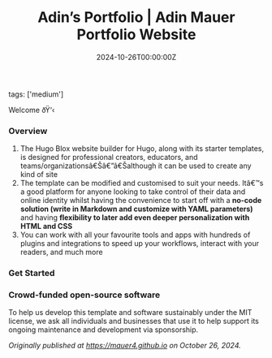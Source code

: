 ﻿---
title: 'Adin’s Portfolio | Adin Mauer Portfolio Website'
date: 2024-10-26T00:00:00Z
authors: ['admin']
tags: ['medium']
draft: false
---

tags: ['medium']


<figure name="886d" id="886d" class="graf graf--figure graf-after--h3"></figure><p name="bffc" id="bffc" class="graf graf--p graf-after--figure">Welcome ðŸ‘‹</p><h3 name="272c" id="272c" class="graf graf--h3 graf-after--p">Overview</h3><ol class="postList"><li name="a5b0" id="a5b0" class="graf graf--li graf-after--h3">The Hugo Blox website builder for Hugo, along with its starter templates, is designed for professional creators, educators, and teams/organizationsâ€Šâ€”â€Šalthough it can be used to create any kind of site</li><li name="3836" id="3836" class="graf graf--li graf-after--li">The template can be modified and customised to suit your needs. Itâ€™s a good platform for anyone looking to take control of their data and online identity whilst having the convenience to start off with a <strong class="markup--strong markup--li-strong">no-code solution (write in Markdown and customize with YAML parameters)</strong> and having <strong class="markup--strong markup--li-strong">flexibility to later add even deeper personalization with HTML and CSS</strong></li><li name="cf87" id="cf87" class="graf graf--li graf-after--li">You can work with all your favourite tools and apps with hundreds of plugins and integrations to speed up your workflows, interact with your readers, and much more</li></ol><h3 name="3293" id="3293" class="graf graf--h3 graf-after--li">Get Started</h3><h3 name="821f" id="821f" class="graf graf--h3 graf-after--h3">Crowd-funded open-source software</h3><p name="18d0" id="18d0" class="graf graf--p graf-after--h3 graf--trailing">To help us develop this template and software sustainably under the MIT license, we ask all individuals and businesses that use it to help support its ongoing maintenance and development via sponsorship.</p><p name="ddb5" id="ddb5" class="graf graf--p graf--leading graf--trailing"><em class="markup--em markup--p-em">Originally published at </em><a href="https://mauer4.github.io/" data-href="https://mauer4.github.io/" class="markup--anchor markup--p-anchor" rel="noopener" target="_blank"><em class="markup--em markup--p-em">https://mauer4.github.io</em></a><em class="markup--em markup--p-em"> on October 26, 2024.</em></p>


